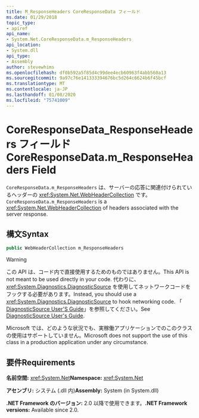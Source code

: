 ```yaml
---
title: M_ResponseHeaders CoreResponseData フィールド
ms.date: 01/29/2018
topic_type:
- apiref
api_name:
- System.Net.CoreResponseData.m_ResponseHeaders
api_location:
- System.dll
api_type:
- Assembly
author: stevewhims
ms.openlocfilehash: df0b592a5f85d4c99dee4ecb60963f4abb560a13
ms.sourcegitcommit: 9a97c76e141333394676bc5d264c6624b6f45bcf
ms.translationtype: MT
ms.contentlocale: ja-JP
ms.lasthandoff: 01/08/2020
ms.locfileid: "75741009"
---
```

# <a name="coreresponsedatam_responseheaders-field"></a><span data-ttu-id="531d8-102">CoreResponseData\_ResponseHeaders フィールド</span><span class="sxs-lookup"><span data-stu-id="531d8-102">CoreResponseData.m\_ResponseHeaders Field</span></span>

<span data-ttu-id="531d8-103">`CoreResponseData.m_ResponseHeaders` は、サーバーの応答に関連付けられているヘッダーの <xref:System.Net.WebHeaderCollection> です。</span><span class="sxs-lookup"><span data-stu-id="531d8-103">`CoreResponseData.m_ResponseHeaders` is a <xref:System.Net.WebHeaderCollection> of headers associated with the server response.</span></span>

## <a name="syntax"></a><span data-ttu-id="531d8-104">構文</span><span class="sxs-lookup"><span data-stu-id="531d8-104">Syntax</span></span>
  
```csharp
public WebHeaderCollection m_ResponseHeaders
```

> [!WARNING]
> <span data-ttu-id="531d8-105">この API は、コード内で直接使用するためのものではありません。</span><span class="sxs-lookup"><span data-stu-id="531d8-105">This API is not meant to be used directly in your code.</span></span> <span data-ttu-id="531d8-106">代わりに、<xref:System.Diagnostics.DiagnosticSource> を使用してネットワークコードをフックする必要があります。</span><span class="sxs-lookup"><span data-stu-id="531d8-106">Instead, you should use a <xref:System.Diagnostics.DiagnosticSource> to hook networking code.</span></span> <span data-ttu-id="531d8-107">「 [DiagnosticSource User'S Guide](https://github.com/dotnet/runtime/blob/master/src/libraries/System.Diagnostics.DiagnosticSource/src/DiagnosticSourceUsersGuide.md)」を参照してください。</span><span class="sxs-lookup"><span data-stu-id="531d8-107">See [DiagnosticSource User's Guide](https://github.com/dotnet/runtime/blob/master/src/libraries/System.Diagnostics.DiagnosticSource/src/DiagnosticSourceUsersGuide.md).</span></span>
> 
> <span data-ttu-id="531d8-108">Microsoft では、どのような状況でも、実稼働アプリケーションでのこのクラスの使用はサポートしていません。</span><span class="sxs-lookup"><span data-stu-id="531d8-108">Microsoft does not support the use of this class in a production application under any circumstance.</span></span>

## <a name="requirements"></a><span data-ttu-id="531d8-109">要件</span><span class="sxs-lookup"><span data-stu-id="531d8-109">Requirements</span></span>

<span data-ttu-id="531d8-110">**名前空間:** <xref:System.Net></span><span class="sxs-lookup"><span data-stu-id="531d8-110">**Namespace:** <xref:System.Net></span></span>

<span data-ttu-id="531d8-111">**アセンブリ:** システム (.dll 内)</span><span class="sxs-lookup"><span data-stu-id="531d8-111">**Assembly:** System (in System.dll)</span></span>

<span data-ttu-id="531d8-112">**.NET Framework のバージョン:** 2.0 以降で使用できます。</span><span class="sxs-lookup"><span data-stu-id="531d8-112">**.NET Framework versions:** Available since 2.0.</span></span>
